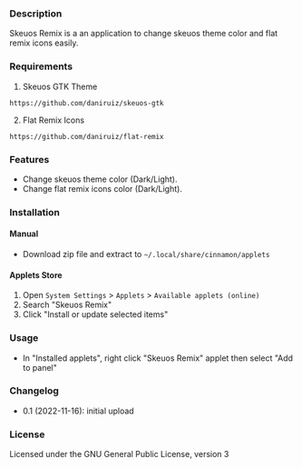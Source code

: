 ### Description

Skeuos Remix is a an application to change skeuos theme color and flat remix icons easily.

### Requirements

1. Skeuos GTK Theme
```
https://github.com/daniruiz/skeuos-gtk
```
2. Flat Remix  Icons
```
https://github.com/daniruiz/flat-remix
```

### Features

- Change skeuos theme color (Dark/Light).
- Change flat remix icons color (Dark/Light).

### Installation

#### Manual

- Download zip file and extract to `~/.local/share/cinnamon/applets`

#### Applets Store

1. Open `System Settings` > `Applets` > `Available applets (online)`
2. Search "Skeuos Remix"
3. Click "Install or update selected items"

### Usage

- In "Installed applets", right click "Skeuos Remix" applet then select "Add to panel"

### Changelog

- 0.1 (2022-11-16): initial upload

### License

Licensed under the GNU General Public License, version 3
